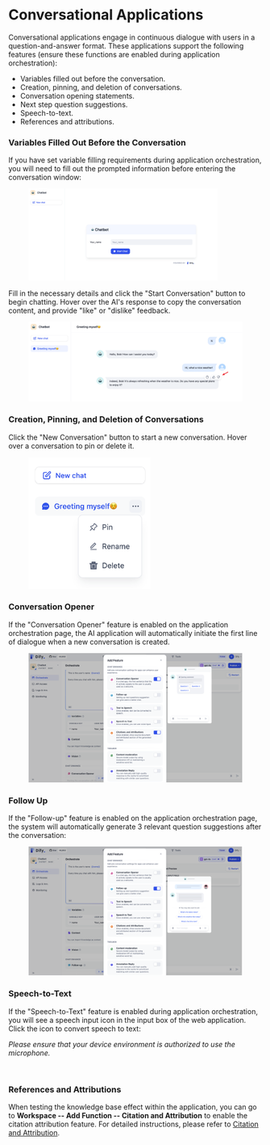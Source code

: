 # Conversational Applications

Conversational applications engage in continuous dialogue with users in a question-and-answer format. These applications support the following features (ensure these functions are enabled during application orchestration):

* Variables filled out before the conversation.
* Creation, pinning, and deletion of conversations.
* Conversation opening statements.
* Next step question suggestions.
* Speech-to-text.
* References and attributions.

### Variables Filled Out Before the Conversation

If you have set variable filling requirements during application orchestration, you will need to fill out the prompted information before entering the conversation window:

<figure><img src="../../../../img/conversation-chatbot.png" alt="" width="375"><figcaption></figcaption></figure>

Fill in the necessary details and click the "Start Conversation" button to begin chatting. Hover over the AI's response to copy the conversation content, and provide "like" or "dislike" feedback.

<figure><img src="../../../../img/conversation-chatbot-2.png" alt=""><figcaption></figcaption></figure>

### Creation, Pinning, and Deletion of Conversations

Click the "New Conversation" button to start a new conversation. Hover over a conversation to pin or delete it.

<figure><img src="../../../../img/pin-delete-chat.png" alt="" width="242"><figcaption></figcaption></figure>

### Conversation Opener

If the "Conversation Opener" feature is enabled on the application orchestration page, the AI application will automatically initiate the first line of dialogue when a new conversation is created.

<figure><img src="../../../../img/conversation-opener.png" alt=""><figcaption></figcaption></figure>

### Follow Up

If the "Follow-up" feature is enabled on the application orchestration page, the system will automatically generate 3 relevant question suggestions after the conversation:

<figure><img src="../../../../img/conversation-follow-up.png" alt=""><figcaption></figcaption></figure>

### Speech-to-Text

If the "Speech-to-Text" feature is enabled during application orchestration, you will see a speech input icon in the input box of the web application. Click the icon to convert speech to text:

_Please ensure that your device environment is authorized to use the microphone._

<figure><img src="/en/.gitbook/assets/guides/application-publishing/launch-your-webapp-quickly/conversation-application/image (79).png" alt="" width="375"><figcaption></figcaption></figure>

### References and Attributions

When testing the knowledge base effect within the application, you can go to **Workspace -- Add Function -- Citation and Attribution** to enable the citation attribution feature. For detailed instructions, please refer to [Citation and Attribution](https://docs.dify.ai/guides/knowledge-base/retrieval-test-and-citation#id-2.-citation-and-attribution).
